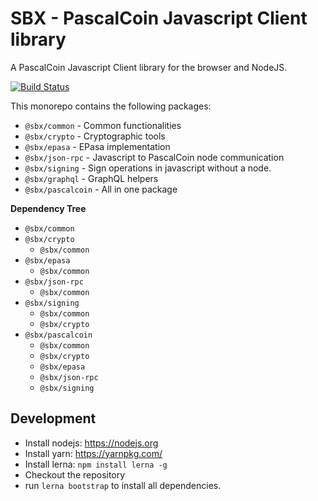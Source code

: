 # SBX - PascalCoin Javascript Client library

A PascalCoin Javascript Client library for the browser and NodeJS.

[![Build Status](https://travis-ci.org/Techworker/sbx.svg?branch=master)](https://travis-ci.org/Techworker/sbx)

This monorepo contains the following packages:

 - `@sbx/common` - Common functionalities
 - `@sbx/crypto` - Cryptographic tools
 - `@sbx/epasa` - EPasa implementation
 - `@sbx/json-rpc` - Javascript to PascalCoin node communication
 - `@sbx/signing` - Sign operations in javascript without a node.
 - `@sbx/graphql` - GraphQL helpers
 - `@sbx/pascalcoin` - All in one package

**Dependency Tree**

 - `@sbx/common`
 - `@sbx/crypto`
   - `@sbx/common`
 - `@sbx/epasa`
   - `@sbx/common`
 - `@sbx/json-rpc`
   - `@sbx/common`
 - `@sbx/signing`
   - `@sbx/common`
   - `@sbx/crypto`
 - `@sbx/pascalcoin`
   - `@sbx/common`
   - `@sbx/crypto`
   - `@sbx/epasa`
   - `@sbx/json-rpc`
   - `@sbx/signing`
   
## Development

 - Install nodejs: https://nodejs.org
 - Install yarn: https://yarnpkg.com/
 - Install lerna: `npm install lerna -g`
 - Checkout the repository
 - run `lerna bootstrap` to install all dependencies.

